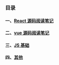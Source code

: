 ### 目录

#### 一、[React 源码阅读笔记](./reactNote)

#### 二、[vue 源码阅读笔记](./vueNote)

#### 三、[JS 基础](./js基础)

#### 四、[其他](./others)
